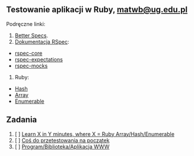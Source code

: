 ## Testowanie aplikacji w Ruby, matwb@ug.edu.pl

Podręczne linki:

1. [Better Specs](http://betterspecs.org/).
1. [Dokumentacja RSpec](http://rspec.info/):
  - [rspec-core](https://github.com/rspec/rspec-core)
  - [rspec-expectations](https://github.com/rspec/rspec-expectations)
  - [rspec-mocks](https://github.com/rspec/rspec-mocks)
1. Ruby:
  - [Hash](http://ruby-doc.org/core-2.2.3/Hash.html)
  - [Array](http://ruby-doc.org/core-2.2.3/Array.html)
  - [Enumerable](http://ruby-doc.org/core-2.2.3/Enumerable.html)

## Zadania

1. [ ] [Learn X in Y minutes, where X = Ruby Array/Hash/Enumerable](ruby.md)
2. [ ] [Coś do przetestowania na początek](/)
3. [ ] [Program/Biblioteka/Aplikacja WWW](/)
